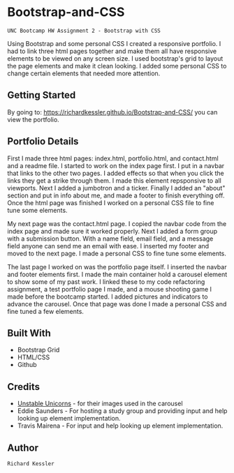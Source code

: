 # Bootstrap-and-CSS
`````
UNC Bootcamp HW Assignment 2 - Bootstrap with CSS
`````

Using Bootstrap and some personal CSS I created a responsive portfolio.  I had to link three html pages together and make them all have responsive elements to be viewed on any screen size.  I used bootstrap's grid to layout the page elements and make it clean looking.  I added some personal CSS to change certain elements that needed more attention.


## Getting Started

By going to: https://richardkessler.github.io/Bootstrap-and-CSS/ you can view the portfolio.


## Portfolio Details


First I made three html pages: index.html, portfolio.html, and contact.html and a readme file.  I started to work on the index page first.  I put in a navbar that links to the other two pages.  I added effects so that when you click the links they get a strike through them.  I made this element repsponsive to all viewports.  Next I added a jumbotron and a ticker.  Finally I added an "about" section and put in info about me, and made a footer to finish everything off.  Once the html page was finished I worked on a personal CSS file to fine tune some elements.

My next page was the contact.html page.  I copied the navbar code from the index page and made sure it worked properly.  Next I added a form group with a submission button.  With a name field, email field, and a message field anyone can send me an email with ease.  I inserted my footer and moved to the next page.  I made a personal CSS to fine tune some elements.

The last page I worked on was the portfolio page itself.  I inserted the navbar and footer elements first.  I made the main container hold a carousel element to show some of my past work.  I linked these to my code refactoring assignment, a test portfolio page I made, and a mouse shooting game I made before the bootcamp started.  I added pictures and indicators to advance the carousel.  Once that page was done I made a personal CSS and fine tuned a few elements.

## Built With

* Bootstrap Grid
* HTML/CSS
* Github

## Credits

* [Unstable Unicorns](https://www.unstableunicorns.com/pages/here-to-slay-wallpapers) - for their images used in the carousel
* Eddie Saunders - For hosting a study group and providing input and help looking up element implementation.
* Travis Mairena - For input and help looking up element implementation.

## Author 

`````
Richard Kessler
`````


